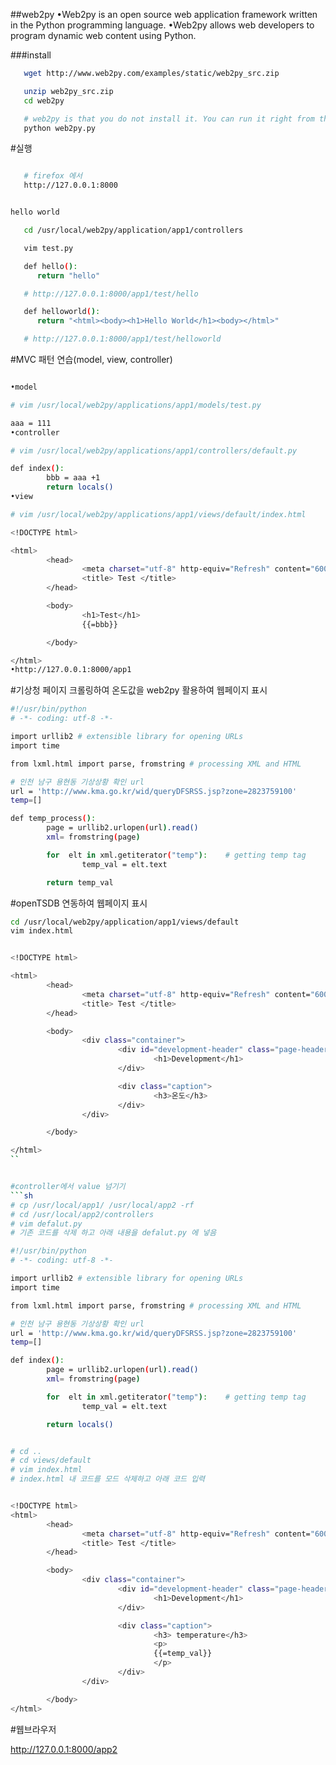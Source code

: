 ##web2py
•Web2py is an open source web application framework written in the Python programming language. 
•Web2py allows web developers to program dynamic web content using Python.

###install

````sh
   wget http://www.web2py.com/examples/static/web2py_src.zip

   unzip web2py_src.zip
   cd web2py

   # web2py is that you do not install it. You can run it right from this folder by typing
   python web2py.py

````


#실행

```sh

   # firefox 에서
   http://127.0.0.1:8000


hello world

   cd /usr/local/web2py/application/app1/controllers

   vim test.py

   def hello():
      return "hello"

   # http://127.0.0.1:8000/app1/test/hello

   def helloworld():
      return "<html><body><h1>Hello World</h1><body></html>"

   # http://127.0.0.1:8000/app1/test/helloworld

```

#MVC 패턴 연습(model, view, controller)
```sh

•model

# vim /usr/local/web2py/applications/app1/models/test.py

aaa = 111
•controller

# vim /usr/local/web2py/applications/app1/controllers/default.py

def index():
        bbb = aaa +1
        return locals()
•view

# vim /usr/local/web2py/applications/app1/views/default/index.html

<!DOCTYPE html>

<html>
        <head>
                <meta charset="utf-8" http-equiv="Refresh" content="600">
                <title> Test </title>
        </head>

        <body>
                <h1>Test</h1>
                {{=bbb}}

        </body>

</html>
•http://127.0.0.1:8000/app1
```

#기상청 페이지 크롤링하여 온도값을 web2py 활용하여 웹페이지 표시
```sh
#!/usr/bin/python
# -*- coding: utf-8 -*- 

import urllib2 # extensible library for opening URLs
import time

from lxml.html import parse, fromstring # processing XML and HTML

# 인천 남구 용현동 기상상황 확인 url
url = 'http://www.kma.go.kr/wid/queryDFSRSS.jsp?zone=2823759100'
temp=[]

def temp_process():
        page = urllib2.urlopen(url).read()
        xml= fromstring(page)

        for  elt in xml.getiterator("temp"):    # getting temp tag 
                temp_val = elt.text

        return temp_val

```
#openTSDB 연동하여 웹페이지 표시
```sh
cd /usr/local/web2py/application/app1/views/default
vim index.html


<!DOCTYPE html>

<html>
        <head>
                <meta charset="utf-8" http-equiv="Refresh" content="600">
                <title> Test </title>
        </head>

        <body>
                <div class="container">
                        <div id="development-header" class="page-header">
                                <h1>Development</h1>
                        </div>

                        <div class="caption">
                                <h3>온도</h3>
                        </div>
                </div>

        </body>

</html>
``


#controller에서 value 넘기기
```sh
# cp /usr/local/app1/ /usr/local/app2 -rf
# cd /usr/local/app2/controllers
# vim defalut.py
# 기존 코드를 삭제 하고 아래 내용을 defalut.py 에 넣음

#!/usr/bin/python
# -*- coding: utf-8 -*- 

import urllib2 # extensible library for opening URLs
import time

from lxml.html import parse, fromstring # processing XML and HTML

# 인천 남구 용현동 기상상황 확인 url
url = 'http://www.kma.go.kr/wid/queryDFSRSS.jsp?zone=2823759100'
temp=[]

def index():
        page = urllib2.urlopen(url).read()
        xml= fromstring(page)

        for  elt in xml.getiterator("temp"):    # getting temp tag 
                temp_val = elt.text

        return locals()


# cd ..
# cd views/default
# vim index.html
# index.html 내 코드를 모드 삭제하고 아래 코드 입력


<!DOCTYPE html>
<html>
        <head>
                <meta charset="utf-8" http-equiv="Refresh" content="600">
                <title> Test </title>
        </head>

        <body>
                <div class="container">
                        <div id="development-header" class="page-header">
                                <h1>Development</h1>
                        </div>

                        <div class="caption">
                                <h3> temperature</h3>
                                <p>
                                {{=temp_val}}
                                </p>
                        </div>
                </div>

        </body>
</html>
```

#웹브라우저

http://127.0.0.1:8000/app2
